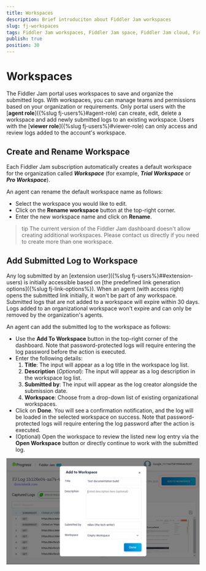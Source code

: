 ```yaml
---
title: Workspaces
description: Brief introduciton about Fiddler Jam workspaces 
slug: fj-workspaces
tags: Fiddler Jam workspaces, Fiddler Jam space, Fiddler Jam cloud, Fiddler Jam portal logs
publish: true
position: 30
---
```


# Workspaces

The Fiddler Jam portal uses workspaces to save and organize the submitted logs. With workspaces, you can manage teams and permissions based on your organization or requirements. Only portal users with the [**agent role**]({%slug fj-users%}#agent-role) can create, edit, delete a workspace and add newly submitted logs to an existing workspace. Users with the [**viewer role**]({%slug fj-users%}#viewer-role) can only access and review logs added to the account's workspace.

## Create and Rename Workspace

Each Fiddler Jam subscription automatically creates a default workspace for the organization called **_<subscription-type> Workspace_** (for example, **_Trial Workspace_** or **_Pro Workspace_**). 

An agent can rename the default workspace name as follows:

- Select the workspace you would like to edit.
- Click on the **Rename workspace** button at the top-right corner.
- Enter the new workspace name and click on **Rename**.

>tip The current version of the Fiddler Jam dashboard doesn't allow creating additional workspaces. Please contact us directly if you need to create more than one workspace.

## Add Submitted Log to Workspace

Any log submitted by an [extension user]({%slug fj-users%}##extension-users) is initially accessible based on [the predefined link generation options]({%slug fj-link-options%}). When an agent (with access right) opens the submitted link initially, it won't be part of any workspace. Submitted logs that are not added to a workspace will expire within 30 days. Logs added to an organizational workspace won't expire and can only be removed by the organization's agents.

An agent can add the submitted log to the workspace as follows:

- Use the **Add To Workspace** button in the top-right corner of the dashboard. Note that password-protected logs will require entering the log password before the action is executed.
- Enter the following details:
    1. **Title**: The input will appear as a log title in the workspace log list.
    2. **Description** (_Optional_): The input will appear as a log description in the workspace log list.
    3. **Submitted by**: The input will appear as the log creator alongside the submission date.
    4. **Workspace**: Choose from a drop-down list of existing organizational workspaces.
- Click on **Done**. You will see a confirmation notification, and the log will be loaded in the selected workspace on success. Note that password-protected logs will require entering the log password after the action is executed.
- (Optional) Open the workspace to review the listed new log entry via the **Open Workspace** button or directly continue to work with the submitted log.

![Add submitted log to existing workspace](../images/portal/workspaces/fj-portal-add-to-workspace.png)
